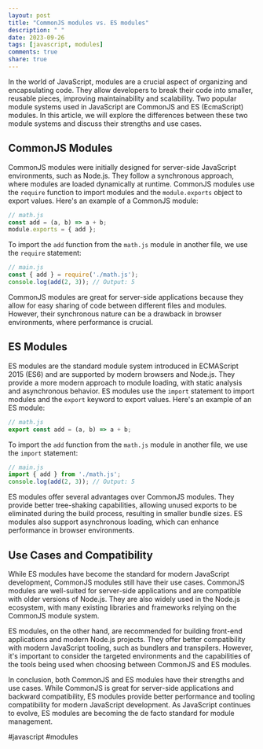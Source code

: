 ```yaml
---
layout: post
title: "CommonJS modules vs. ES modules"
description: " "
date: 2023-09-26
tags: [javascript, modules]
comments: true
share: true
---
```


In the world of JavaScript, modules are a crucial aspect of organizing and encapsulating code. They allow developers to break their code into smaller, reusable pieces, improving maintainability and scalability. Two popular module systems used in JavaScript are CommonJS and ES (EcmaScript) modules. In this article, we will explore the differences between these two module systems and discuss their strengths and use cases.

## CommonJS Modules

CommonJS modules were initially designed for server-side JavaScript environments, such as Node.js. They follow a synchronous approach, where modules are loaded dynamically at runtime. CommonJS modules use the `require` function to import modules and the `module.exports` object to export values. Here's an example of a CommonJS module:

```javascript
// math.js
const add = (a, b) => a + b;
module.exports = { add };
```

To import the `add` function from the `math.js` module in another file, we use the `require` statement:

```javascript
// main.js
const { add } = require('./math.js');
console.log(add(2, 3)); // Output: 5
```

CommonJS modules are great for server-side applications because they allow for easy sharing of code between different files and modules. However, their synchronous nature can be a drawback in browser environments, where performance is crucial.

## ES Modules

ES modules are the standard module system introduced in ECMAScript 2015 (ES6) and are supported by modern browsers and Node.js. They provide a more modern approach to module loading, with static analysis and asynchronous behavior. ES modules use the `import` statement to import modules and the `export` keyword to export values. Here's an example of an ES module:

```javascript
// math.js
export const add = (a, b) => a + b;
```

To import the `add` function from the `math.js` module in another file, we use the `import` statement:

```javascript
// main.js
import { add } from './math.js';
console.log(add(2, 3)); // Output: 5
```

ES modules offer several advantages over CommonJS modules. They provide better tree-shaking capabilities, allowing unused exports to be eliminated during the build process, resulting in smaller bundle sizes. ES modules also support asynchronous loading, which can enhance performance in browser environments.

## Use Cases and Compatibility

While ES modules have become the standard for modern JavaScript development, CommonJS modules still have their use cases. CommonJS modules are well-suited for server-side applications and are compatible with older versions of Node.js. They are also widely used in the Node.js ecosystem, with many existing libraries and frameworks relying on the CommonJS module system.

ES modules, on the other hand, are recommended for building front-end applications and modern Node.js projects. They offer better compatibility with modern JavaScript tooling, such as bundlers and transpilers. However, it's important to consider the targeted environments and the capabilities of the tools being used when choosing between CommonJS and ES modules.

In conclusion, both CommonJS and ES modules have their strengths and use cases. While CommonJS is great for server-side applications and backward compatibility, ES modules provide better performance and tooling compatibility for modern JavaScript development. As JavaScript continues to evolve, ES modules are becoming the de facto standard for module management. 

#javascript #modules